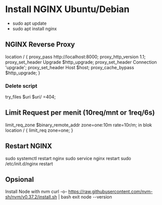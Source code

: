 # Install NGINX Ubuntu/Debian
* sudo apt update
* sudo apt install nginx

## NGINX Reverse Proxy
location / {
    proxy_pass http://localhost:8000;
    proxy_http_version 1.1;
    proxy_set_header Upgrade $http_upgrade;
    proxy_set_header Connection 'upgrade';
    proxy_set_header Host $host;
    proxy_cache_bypass $http_upgrade;
    }
### Delete script 
try_files $uri $uri/ =404;

## Limit Request per menit (10req/mnt or 1req/6s)
limit_req_zone $binary_remote_addr zone=one:10m rate=10r/m;
in blok location / {
    limit_req zone=one;
}

## Restart NGINX
sudo systemctl restart nginx
sudo service nginx restart
sudo /etc/init.d/nginx restart

## Opsional
Install Node with nvm
curl -o- https://raw.githubusercontent.com/nvm-sh/nvm/v0.37.2/install.sh | bash
exit
node --version
